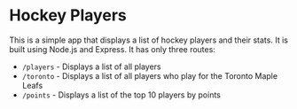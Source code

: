 # Hockey Players

This is a simple app that displays a list of hockey players and their stats. It is built using Node.js and Express. It has only three routes:

- `/players` - Displays a list of all players
- `/toronto` - Displays a list of all players who play for the Toronto Maple Leafs
- `/points` - Displays a list of the top 10 players by points
